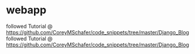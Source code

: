 # webapp
followed Tutorial @ https://github.com/CoreyMSchafer/code_snippets/tree/master/Django_Blog
followed Tutorial @ https://github.com/CoreyMSchafer/code_snippets/tree/master/Django_Blog

